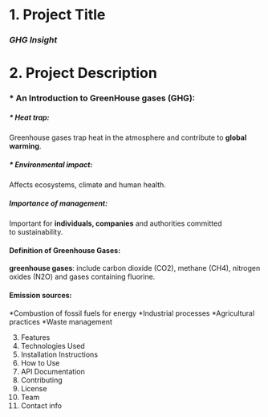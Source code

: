 # 1. Project Title 
### *GHG Insight*   
# 2. Project Description 
### * An Introduction to GreenHouse gases (GHG):
##### * *Heat trap*:  
Greenhouse gases trap heat in the atmosphere and contribute to **global warming**.
##### * *Environmental impact*: 
Affects ecosystems, climate and human health.
##### *Importance of management*: 
Important for **individuals, companies** and authorities committed to sustainability.
#### Definition of Greenhouse Gases:
**greenhouse gases**: include carbon dioxide (CO2), methane (CH4), nitrogen oxides (N2O) and gases containing fluorine.
#### Emission sources:
*Combustion of fossil fuels for energy
*Industrial processes
*Agricultural practices
*Waste management

3. Features
4. Technologies Used
5. Installation Instructions
6. How to Use
7. API Documentation
8. Contributing
9. License
10. Team
11. Contact info
